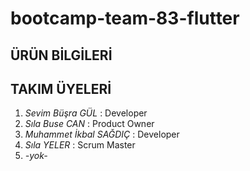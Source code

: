 # bootcamp-team-83-flutter
## ÜRÜN BİLGİLERİ 


## TAKIM ÜYELERİ
1. *Sevim Büşra GÜL* : Developer
2. *Sıla Buse CAN* : Product Owner
3. *Muhammet İkbal SAĞDIÇ* : Developer
4. *Sıla YELER* : Scrum Master
5. *-yok-*
